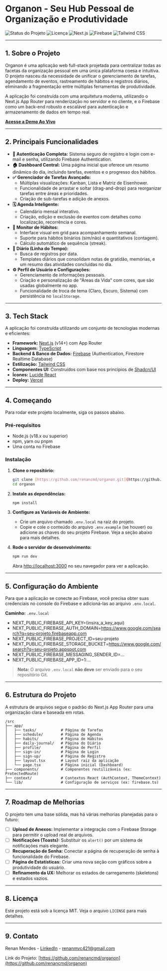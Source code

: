 # Organon - Seu Hub Pessoal de Organização e Produtividade

![Status do Projeto](https://img.shields.io/badge/status-ativo-brightgreen)
![Licença](https://img.shields.io/badge/license-MIT-blue)
![Next.js](https://img.shields.io/badge/Next.js-14.x-black?logo=next.js)
![Firebase](https://img.shields.io/badge/Firebase-v9-orange?logo=firebase)
![Tailwind CSS](https://img.shields.io/badge/Tailwind_CSS-v3-blue?logo=tailwind-css)

---

## 1. Sobre o Projeto

Organon é uma aplicação web full-stack projetada para centralizar todas as facetas da organização pessoal em uma única plataforma coesa e intuitiva. O projeto nasceu da necessidade de unificar o gerenciamento de tarefas, agendamento de eventos, rastreamento de hábitos e registros diários, eliminando a fragmentação entre múltiplas ferramentas de produtividade.

A aplicação foi construída com uma arquitetura moderna, utilizando o Next.js App Router para renderização no servidor e no cliente, e o Firebase como um back-end robusto e escalável para autenticação e armazenamento de dados em tempo real.

[**Acesse a Demo Ao Vivo**](https://organon-red.vercel.app/)

---

## 2. Principais Funcionalidades

* **👤 Autenticação Completa:** Sistema seguro de registro e login com e-mail e senha, utilizando Firebase Authentication.
* **🏠 Dashboard Central:** Uma página inicial que oferece um resumo dinâmico do dia, incluindo tarefas, eventos e o progresso dos hábitos.
* **✅ Gerenciador de Tarefas Avançado:**
    * Múltiplas visualizações: Kanban, Lista e Matriz de Eisenhower.
    * Funcionalidade de arrastar e soltar (drag-and-drop) para reorganizar tarefas entre áreas e prioridades.
    * Criação de sub-tarefas e adição de anexos.
* **🗓️ Agenda Inteligente:**
    * Calendário mensal interativo.
    * Criação, edição e exclusão de eventos com detalhes como localização, recorrência e cores.
* **🔄 Monitor de Hábitos:**
    * Interface visual em grid para acompanhamento semanal.
    * Suporte para hábitos binários (sim/não) e quantitativos (contagem).
    * Cálculo automático de sequência (streak).
* **📓 Diário (Linha do Tempo):**
    * Busca de registros por data.
    * Templates diários que consolidam notas de gratidão, memórias, e um resumo das atividades concluídas no dia.
* **⚙️ Perfil de Usuário e Configurações:**
    * Gerenciamento de informações pessoais.
    * Criação e personalização de "Áreas da Vida" com cores, que são usadas globalmente no app.
    * Funcionalidade de troca de tema (Claro, Escuro, Sistema) com persistência no `localStorage`.

---

## 3. Tech Stack

A aplicação foi construída utilizando um conjunto de tecnologias modernas e eficientes:

* **Framework:** [Next.js](https://nextjs.org/) (v14+) com App Router
* **Linguagem:** [TypeScript](https://www.typescriptlang.org/)
* **Backend & Banco de Dados:** [Firebase](https://firebase.google.com/) (Authentication, Firestore Realtime Database)
* **Estilização:** [Tailwind CSS](https://tailwindcss.com/)
* **Componentes UI:** Construídos com base nos princípios de [Shadcn/UI](https://ui.shadcn.com/)
* **Ícones:** [Lucide React](https://lucide.dev/)
* **Deploy:** [Vercel](https://vercel.com/)

---

## 4. Começando

Para rodar este projeto localmente, siga os passos abaixo.

### Pré-requisitos

* Node.js (v18.x ou superior)
* npm, yarn ou pnpm
* Uma conta no Firebase

### Instalação

1.  **Clone o repositório:**
    ```bash
    git clone [https://github.com/renancmd/organon.git](https://github.com/renancmd/organon.git)
    cd organon
    ```

2.  **Instale as dependências:**
    ```bash
    npm install
    ```

3.  **Configure as Variáveis de Ambiente:**
    * Crie um arquivo chamado `.env.local` na raiz do projeto.
    * Copie e cole o conteúdo do arquivo `.env.example` (se houver) ou adicione as chaves do seu projeto Firebase. Veja a seção abaixo para mais detalhes.

4.  **Rode o servidor de desenvolvimento:**
    ```bash
    npm run dev
    ```

    Abra [http://localhost:3000](http://localhost:3000) no seu navegador para ver a aplicação.

---

## 5. Configuração do Ambiente

Para que a aplicação se conecte ao Firebase, você precisa obter suas credenciais no console do Firebase e adicioná-las ao arquivo `.env.local`.

**Caminho:** `.env.local`


* NEXT_PUBLIC_FIREBASE_API_KEY=(insira_a_key_aqui)
* NEXT_PUBLIC_FIREBASE_AUTH_DOMAIN=https://www.google.com/search?q=seu-projeto.firebaseapp.com
* NEXT_PUBLIC_FIREBASE_PROJECT_ID=seu-projeto
* NEXT_PUBLIC_FIREBASE_STORAGE_BUCKET=https://www.google.com/search?q=seu-projeto.appspot.com
* NEXT_PUBLIC_FIREBASE_MESSAGING_SENDER_ID=...
* NEXT_PUBLIC_FIREBASE_APP_ID=1:...


> **Nota:** O arquivo `.env.local` **não deve** ser enviado para o seu repositório Git.

---

## 6. Estrutura do Projeto

A estrutura de arquivos segue o padrão do Next.js App Router para uma organização clara e baseada em rotas.


```text
/src
├── app/
│   ├── tasks/           # Página de Tarefas
│   ├── schedule/        # Página de Agenda
│   ├── habits/          # Página de Hábitos
│   ├── daily-journal/   # Página do Diário
│   ├── profile/         # Página de Perfil
│   ├── sign-in/         # Página de Login
│   ├── sign-up/         # Página de Registro
│   ├── layout.tsx       # Layout raiz da aplicação
│   └── page.tsx         # Página inicial (Dashboard)
├── components/          # Componentes reutilizáveis (ex: ProtectedRoute)
├── context/             # Contextos React (AuthContext, ThemeContext)
└── lib/                 # Configuração de serviços (ex: firebase.ts)
```


---

## 7. Roadmap de Melhorias

O projeto tem uma base sólida, mas há várias melhorias planejadas para o futuro:

-   [ ] **Upload de Anexos:** Implementar a integração com o Firebase Storage para permitir o upload real de arquivos.
-   [ ] **Notificações (Toasts):** Substituir os `alert()` por um sistema de notificações mais elegante.
-   [ ] **Recuperação de Senha:** Conectar a página de recuperação de senha à funcionalidade do Firebase.
-   [ ] **Página de Estatísticas:** Criar uma nova seção com gráficos sobre a produtividade do usuário.
-   [ ] **Refinamento da UX:** Melhorar os estados de carregamento (skeletons) e estados vazios.

---

## 8. Licença

Este projeto está sob a licença MIT. Veja o arquivo `LICENSE` para mais detalhes.

---

## 9. Contato

Renan Mendes - [LinkedIn](https://www.linkedin.com/in/SEU-LINKEDIN/) - renanmvc421@gmail.com

Link do Projeto: [https://github.com/renancmd/organon](https://github.com/renancmd/organon)
